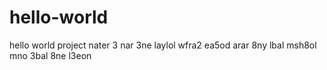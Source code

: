 # hello-world
hello world project
nater 3 nar 
3ne laylol wfra2 ea5od arar 
8ny lbal msh8ol mno 3bal 8ne l3eon 
